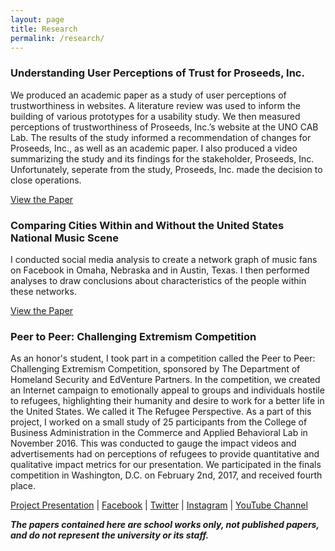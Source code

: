 ```yaml
---
layout: page
title: Research
permalink: /research/
---
```


### Understanding User Perceptions of Trust for Proseeds, Inc.
We produced an academic paper as a study of user perceptions of trustworthiness in websites. A literature review was used to inform the building of various prototypes for a usability study. We then measured perceptions of trustworthiness of Proseeds, Inc.’s website at the UNO CAB Lab. The results of the study informed a recommendation of changes for Proseeds, Inc., as well as an academic paper. I also produced a video summarizing the study and its findings for the stakeholder, Proseeds, Inc. Unfortunately, seperate from the study, Proseeds, Inc. made the decision to close operations.

[View the Paper][Paper1]

### Comparing Cities Within and Without the United States National Music Scene
I conducted social media analysis to create a network graph of music fans on Facebook in Omaha, Nebraska and in Austin, Texas. I then performed analyses to draw conclusions about characteristics of the people within these networks.

[View the Paper][Paper2]

### Peer to Peer: Challenging Extremism Competition
As an honor's student, I took part in a competition called the Peer to Peer: Challenging Extremism Competition, sponsored by The Department of Homeland Security and EdVenture Partners. In the competition, we created an Internet campaign to emotionally appeal to groups and individuals hostile to refugees, highlighting their humanity and desire to work for a better life in the United States. We called it The Refugee Perspective. As a part of this project, I worked on a small study of 25 participants from the College of Business Administration in the Commerce and Applied Behavioral Lab in November 2016. This was conducted to gauge the impact videos and advertisements had on perceptions of refugees to provide quantitative and qualitative impact metrics for our presentation. We participated in the finals competition in Washington, D.C. on February 2nd, 2017, and received fourth place.

[Project Presentation][Presentation] |
[Facebook][Facebook] |
[Twitter][Twitter] |
[Instagram][Instagram] |
[YouTube Channel][YouTube]

**_The papers contained here are school works only, not published papers, and do not represent the university or its staff._**

[Paper1]: /assets/nlauber_paper1.pdf "View the Paper"
[Paper2]: /assets/nlauber_paper2.pdf "View the Paper"
[Presentation]: https://www.dropbox.com/s/39zhj6addbcx9h9/F16_P2P_4th.pdf?dl=0 "The Project Presentation"
[Facebook]: https://www.facebook.com/The-Refugee-Perspective-1445066352187414/ "The Refugee Perspective Facebook"
[Twitter]: https://twitter.com/refugeeprspctve "The Refugee Perspective Twitter"
[Instagram]: https://www.instagram.com/therefugeeperspective/ "The Refugee Perspective Instagram"
[YouTube]: https://www.youtube.com/channel/UCEeJX4slEzo3bFhAXug6Lzw "The Refugee Perspective YouTube Channel"

